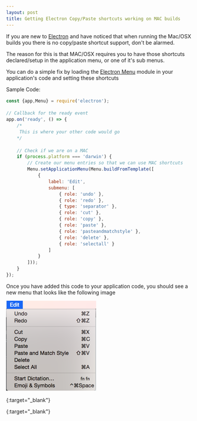 ```yaml
---
layout: post
title: Getting Electron Copy/Paste shortcuts working on MAC builds
---
```


If you are new to [Electron][electron] and have noticed that when running the Mac/OSX builds you there is no copy/paste shortcut support, don't be alarmed.

The reason for this is that MAC/OSX requires you to have those shortcuts declared/setup in the application menu, or one of it's sub menus.

You can do a simple fix by loading the [Electron Menu][electron_menu] module in your application's code and setting these shortcuts

Sample Code:

```javascript
const {app,Menu} = require('electron');

// Callback for the ready event
app.on('ready', () => {
    /*
     This is where your other code would go
    */

	// Check if we are on a MAC
	if (process.platform === 'darwin') {
		// Create our menu entries so that we can use MAC shortcuts
		Menu.setApplicationMenu(Menu.buildFromTemplate([
			{
				label: 'Edit',
				submenu: [
					{ role: 'undo' },
					{ role: 'redo' },
					{ type: 'separator' },
					{ role: 'cut' },
					{ role: 'copy' },
					{ role: 'paste' },
					{ role: 'pasteandmatchstyle' },
					{ role: 'delete' },
					{ role: 'selectall' }
				]
			}
		]));
	}
});
```

Once you have added this code to your application code, you should see a new menu that looks like the following image

![Screenshot](/public/img/electron-shortcuts.png)

[electron]: http://electron.atom.io/
{:target="_blank"}

[electron_menu]: https://github.com/electron/electron/blob/master/docs/api/menu.md
{:target="_blank"}
